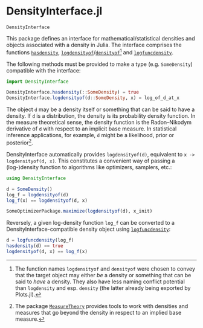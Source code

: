 # DensityInterface.jl

```@docs
DensityInterface
```

This package defines an interface for mathematical/statistical densities and objects associated with a density in Julia. The interface comprises the functions [`hasdensity`](@ref),  [`logdensityof`](@ref)/[`densityof`](@ref)[^1] and [`logfuncdensity`](@ref).

The following methods must be provided to make a type (e.g. `SomeDensity`) compatible with the interface:

```julia
import DensityInterface

DensityInterface.hasdensity(::SomeDensity) = true
DensityInterface.logdensityof(d::SomeDensity, x) = log_of_d_at_x
```

The object `d` may be a density itself or something that can be said to have a density. If `d` is a distribution, the density is its probability density function. In the measure theoretical sense, the density function is the Radon–Nikodym derivative of `d` with respect to an implicit base measure. In statistical inference applications, for example, `d` might be a likelihood, prior or posterior[^2].

DensityInterface automatically provides `logdensityof(d)`, equivalent to `x -> logdensityof(d, x)`. This constitutes a convenient way of passing a (log-)density function to algorithms like optimizers, samplers, etc.:

```julia
using DensityInterface

d = SomeDensity()
log_f = logdensityof(d)
log_f(x) == logdensityof(d, x)

SomeOptimizerPackage.maximize(logdensityof(d), x_init)
```

Reversely, a given log-density function `log_f` can be converted to a DensityInterface-compatible density object using [`logfuncdensity`](@ref):

```julia
d = logfuncdensity(log_f)
hasdensity(d) == true
logdensityof(d, x) == log_f(x)
```


[^1]: The function names `logdensityof` and `densityof` were chosen to convey that the target object may either *be* a density or something that can be said to *have* a density. They also have less naming conflict potential than `logdensity` and esp. `density` (the latter already being exported by Plots.jl).

[^2]: The package [`MeasureTheory`](https://github.com/cscherrer/MeasureTheory.jl) provides tools to work with densities and measures that go beyond the density in respect to an implied base measure.
